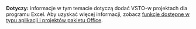   **Dotyczy:** informacje w tym temacie dotyczą dodać VSTO\-w projektach dla programu Excel. Aby uzyskać więcej informacji, zobacz [funkcje dostępne w typu aplikacji i projektów pakietu Office](../../vsto/features-available-by-office-application-and-project-type.md).

  
